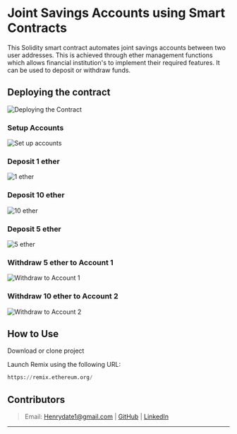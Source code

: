 # Joint Savings Accounts using Smart Contracts

This Solidity smart contract automates joint savings accounts between two user addresses. This is achieved through ether management functions which allows financial institution's to implement their required features. It can be used to deposit or withdraw funds. 

## Deploying the contract

![Deploying the Contract](Execution_Results/deploying_contract.png)

### Setup Accounts

![Set up accounts](Execution_Results/contract.png)

### Deposit 1 ether

![1 ether](Execution_Results/deposit_1eth.png)

### Deposit 10 ether

![10 ether](Execution_Results/deposit_10eth.png)

### Deposit 5 ether
![5 ether](Execution_Results/deposit_5eth.png)

### Withdraw 5 ether to Account 1

![Withdraw to Account 1](Execution_Results/withdrawing_5eth.png)

### Withdraw 10 ether to Account 2

![Withdraw to Account 2](Execution_Results/withdrawing_10eth.png)


## How to Use

Download or clone project 

Launch Remix using the following URL:

```python
https://remix.ethereum.org/
```
## Contributors
> Email: Henrydate1@gmail.com |
> [GitHub](https://github.com/henrydate) |
> [LinkedIn](https://www.linkedin.com/in/henry-date-9356351a4/)

---


